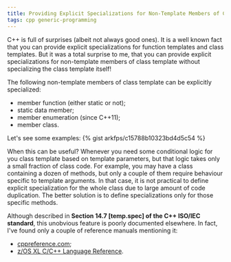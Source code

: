```yaml
---
title: Providing Explicit Specializations for Non-Template Members of Class Template
tags: cpp generic-programming
---
```


C++ is full of surprises (albeit not always good ones). It is a well known fact
that you can provide explicit specializations for function templates and class
templates. But it was a total surprise to me, that you can provide explicit
specializations for non-template members of class template without specializing
the class template itself!

The following non-template members of class template can be explicitly
specialized:

* member function (either static or not);
* static data member;
* member enumeration (since C++11);
* member class.

Let's see some examples:
{% gist arkfps/c15788b10323bd4d5c54 %}

When this can be useful? Whenever you need some conditional logic for you
class template based on template parameters, but that logic takes only a small
fraction of class code. For example, you may have a class containing a dozen of
methods, but only a couple of them require behaviour specific to template
arguments. In that case, it is not practical to define explicit specialization
for the whole class due to large amount of code duplication. The better
solution is to define specializations only for those specific methods.

Although described in **Section 14.7 [temp.spec] of the C++ ISO/IEC standard**,
this unobvious feature is poorly documented elsewhere. In fact, I've found
only a couple of reference manuals mentioning it:

* [cppreference.com][url-cppreference];
* [z/OS XL C/C++ Language Reference][url-zos-xl-cpp-reference].

[url-cppreference]: http://en.cppreference.com/w/cpp/language/template_specialization
[url-zos-xl-cpp-reference]: http://www-01.ibm.com/support/knowledgecenter/SSLTBW_2.1.0/com.ibm.zos.v2r1.cbclx01/explicit_specialization.htm
